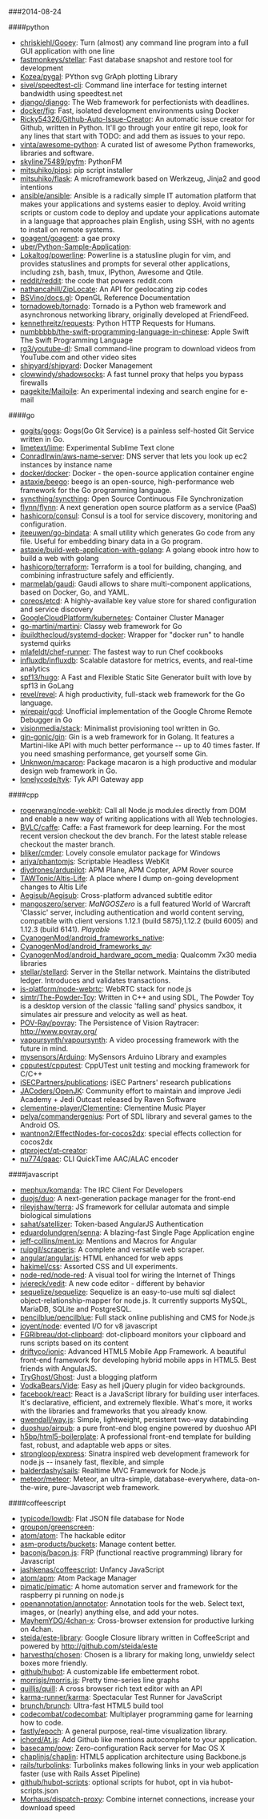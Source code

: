 ###2014-08-24

####python
* [chriskiehl/Gooey](https://github.com/chriskiehl/Gooey): Turn (almost) any command line program into a full GUI application with one line
* [fastmonkeys/stellar](https://github.com/fastmonkeys/stellar): Fast database snapshot and restore tool for development
* [Kozea/pygal](https://github.com/Kozea/pygal): PYthon svg GrAph plotting Library
* [sivel/speedtest-cli](https://github.com/sivel/speedtest-cli): Command line interface for testing internet bandwidth using speedtest.net
* [django/django](https://github.com/django/django): The Web framework for perfectionists with deadlines.
* [docker/fig](https://github.com/docker/fig): Fast, isolated development environments using Docker
* [Ricky54326/Github-Auto-Issue-Creator](https://github.com/Ricky54326/Github-Auto-Issue-Creator): An automatic issue creator for Github, written in Python. It'll go through your entire git repo, look for any lines that start with TODO: and add them as issues to your repo.
* [vinta/awesome-python](https://github.com/vinta/awesome-python): A curated list of awesome Python frameworks, libraries and software.
* [skyline75489/pyfm](https://github.com/skyline75489/pyfm): PythonFM
* [mitsuhiko/pipsi](https://github.com/mitsuhiko/pipsi): pip script installer
* [mitsuhiko/flask](https://github.com/mitsuhiko/flask): A microframework based on Werkzeug, Jinja2 and good intentions
* [ansible/ansible](https://github.com/ansible/ansible): Ansible is a radically simple IT automation platform that makes your applications and systems easier to deploy. Avoid writing scripts or custom code to deploy and update your applications automate in a language that approaches plain English, using SSH, with no agents to install on remote systems.
* [goagent/goagent](https://github.com/goagent/goagent): a gae proxy
* [uber/Python-Sample-Application](https://github.com/uber/Python-Sample-Application): 
* [Lokaltog/powerline](https://github.com/Lokaltog/powerline): Powerline is a statusline plugin for vim, and provides statuslines and prompts for several other applications, including zsh, bash, tmux, IPython, Awesome and Qtile.
* [reddit/reddit](https://github.com/reddit/reddit): the code that powers reddit.com
* [nathancahill/ZipLocate](https://github.com/nathancahill/ZipLocate): An API for geolocating zip codes
* [BSVino/docs.gl](https://github.com/BSVino/docs.gl): OpenGL Reference Documentation
* [tornadoweb/tornado](https://github.com/tornadoweb/tornado): Tornado is a Python web framework and asynchronous networking library, originally developed at FriendFeed.
* [kennethreitz/requests](https://github.com/kennethreitz/requests): Python HTTP Requests for Humans.
* [numbbbbb/the-swift-programming-language-in-chinese](https://github.com/numbbbbb/the-swift-programming-language-in-chinese):  Apple  Swift The Swift Programming Language
* [rg3/youtube-dl](https://github.com/rg3/youtube-dl): Small command-line program to download videos from YouTube.com and other video sites
* [shipyard/shipyard](https://github.com/shipyard/shipyard): Docker Management
* [clowwindy/shadowsocks](https://github.com/clowwindy/shadowsocks): A fast tunnel proxy that helps you bypass firewalls
* [pagekite/Mailpile](https://github.com/pagekite/Mailpile): An experimental indexing and search engine for e-mail

####go
* [gogits/gogs](https://github.com/gogits/gogs): Gogs(Go Git Service) is a painless self-hosted Git Service written in Go.
* [limetext/lime](https://github.com/limetext/lime): Experimental Sublime Text clone
* [ConradIrwin/aws-name-server](https://github.com/ConradIrwin/aws-name-server): DNS server that lets you look up ec2 instances by instance name
* [docker/docker](https://github.com/docker/docker): Docker - the open-source application container engine
* [astaxie/beego](https://github.com/astaxie/beego): beego is an open-source, high-performance web framework for the Go programming language.
* [syncthing/syncthing](https://github.com/syncthing/syncthing): Open Source Continuous File Synchronization
* [flynn/flynn](https://github.com/flynn/flynn): A next generation open source platform as a service (PaaS)
* [hashicorp/consul](https://github.com/hashicorp/consul): Consul is a tool for service discovery, monitoring and configuration.
* [jteeuwen/go-bindata](https://github.com/jteeuwen/go-bindata): A small utility which generates Go code from any file. Useful for embedding binary data in a Go program.
* [astaxie/build-web-application-with-golang](https://github.com/astaxie/build-web-application-with-golang): A golang ebook intro how to build a web with golang
* [hashicorp/terraform](https://github.com/hashicorp/terraform): Terraform is a tool for building, changing, and combining infrastructure safely and efficiently.
* [marmelab/gaudi](https://github.com/marmelab/gaudi): Gaudi allows to share multi-component applications, based on Docker, Go, and YAML.
* [coreos/etcd](https://github.com/coreos/etcd): A highly-available key value store for shared configuration and service discovery
* [GoogleCloudPlatform/kubernetes](https://github.com/GoogleCloudPlatform/kubernetes): Container Cluster Manager
* [go-martini/martini](https://github.com/go-martini/martini): Classy web framework for Go
* [ibuildthecloud/systemd-docker](https://github.com/ibuildthecloud/systemd-docker): Wrapper for "docker run" to handle systemd quirks
* [mlafeldt/chef-runner](https://github.com/mlafeldt/chef-runner): The fastest way to run Chef cookbooks
* [influxdb/influxdb](https://github.com/influxdb/influxdb): Scalable datastore for metrics, events, and real-time analytics
* [spf13/hugo](https://github.com/spf13/hugo): A Fast and Flexible Static Site Generator built with love by spf13 in GoLang
* [revel/revel](https://github.com/revel/revel): A high productivity, full-stack web framework for the Go language.
* [wirepair/gcd](https://github.com/wirepair/gcd): Unofficial implementation of the Google Chrome Remote Debugger in Go
* [visionmedia/stack](https://github.com/visionmedia/stack): Minimalist provisioning tool written in Go.
* [gin-gonic/gin](https://github.com/gin-gonic/gin): Gin is a web framework for in Golang. It features a Martini-like API with much better performance -- up to 40 times faster. If you need smashing performance, get yourself some Gin.
* [Unknwon/macaron](https://github.com/Unknwon/macaron): Package macaron is a high productive and modular design web framework in Go.
* [lonelycode/tyk](https://github.com/lonelycode/tyk): Tyk API Gateway app

####cpp
* [rogerwang/node-webkit](https://github.com/rogerwang/node-webkit): Call all Node.js modules directly from DOM and enable a new way of writing applications with all Web technologies.
* [BVLC/caffe](https://github.com/BVLC/caffe): Caffe: a Fast framework for deep learning. For the most recent version checkout the dev branch. For the latest stable release checkout the master branch.
* [bliker/cmder](https://github.com/bliker/cmder): Lovely console emulator package for Windows
* [ariya/phantomjs](https://github.com/ariya/phantomjs): Scriptable Headless WebKit
* [diydrones/ardupilot](https://github.com/diydrones/ardupilot): APM Plane, APM Copter, APM Rover source
* [TAWTonic/Altis-Life](https://github.com/TAWTonic/Altis-Life): A place where I dump on-going development changes to Altis Life
* [Aegisub/Aegisub](https://github.com/Aegisub/Aegisub): Cross-platform advanced subtitle editor
* [mangoszero/server](https://github.com/mangoszero/server): *MaNGOSZero* is a full featured World of Warcraft 'Classic' server, including authentication and world content serving, compatible with client versions 1.12.1 (build 5875),1.12.2 (build 6005) and 1.12.3 (build 6141). *Playable*
* [CyanogenMod/android_frameworks_native](https://github.com/CyanogenMod/android_frameworks_native): 
* [CyanogenMod/android_frameworks_av](https://github.com/CyanogenMod/android_frameworks_av): 
* [CyanogenMod/android_hardware_qcom_media](https://github.com/CyanogenMod/android_hardware_qcom_media): Qualcomm 7x30 media libraries
* [stellar/stellard](https://github.com/stellar/stellard): Server in the Stellar network. Maintains the distributed ledger. Introduces and validates transactions.
* [js-platform/node-webrtc](https://github.com/js-platform/node-webrtc): WebRTC stack for node.js
* [simtr/The-Powder-Toy](https://github.com/simtr/The-Powder-Toy): Written in C++ and using SDL, The Powder Toy is a desktop version of the classic 'falling sand' physics sandbox, it simulates air pressure and velocity as well as heat.
* [POV-Ray/povray](https://github.com/POV-Ray/povray): The Persistence of Vision Raytracer: http://www.povray.org/
* [vapoursynth/vapoursynth](https://github.com/vapoursynth/vapoursynth): A video processing framework with the future in mind.
* [mysensors/Arduino](https://github.com/mysensors/Arduino): MySensors Arduino Library and examples
* [cpputest/cpputest](https://github.com/cpputest/cpputest): CppUTest unit testing and mocking framework for C/C++
* [iSECPartners/publications](https://github.com/iSECPartners/publications): iSEC Partners' research publications
* [JACoders/OpenJK](https://github.com/JACoders/OpenJK): Community effort to maintain and improve Jedi Academy + Jedi Outcast released by Raven Software
* [clementine-player/Clementine](https://github.com/clementine-player/Clementine): Clementine Music Player
* [pelya/commandergenius](https://github.com/pelya/commandergenius): Port of SDL library and several games to the Android OS.
* [wantnon2/EffectNodes-for-cocos2dx](https://github.com/wantnon2/EffectNodes-for-cocos2dx): special effects collection for cocos2dx
* [qtproject/qt-creator](https://github.com/qtproject/qt-creator): 
* [nu774/qaac](https://github.com/nu774/qaac): CLI QuickTime AAC/ALAC encoder

####javascript
* [mephux/komanda](https://github.com/mephux/komanda): The IRC Client For Developers
* [duojs/duo](https://github.com/duojs/duo): A next-generation package manager for the front-end
* [rileyjshaw/terra](https://github.com/rileyjshaw/terra): JS framework for cellular automata and simple biological simulations
* [sahat/satellizer](https://github.com/sahat/satellizer): Token-based AngularJS Authentication
* [eduardolundgren/senna](https://github.com/eduardolundgren/senna): A blazing-fast Single Page Application engine
* [jeff-collins/ment.io](https://github.com/jeff-collins/ment.io): Mentions and Macros for Angular
* [ruipgil/scraperjs](https://github.com/ruipgil/scraperjs): A complete and versatile web scraper.
* [angular/angular.js](https://github.com/angular/angular.js): HTML enhanced for web apps
* [hakimel/css](https://github.com/hakimel/css): Assorted CSS and UI experiments.
* [node-red/node-red](https://github.com/node-red/node-red): A visual tool for wiring the Internet of Things
* [jviereck/vedit](https://github.com/jviereck/vedit): A new code editor - different by behavior
* [sequelize/sequelize](https://github.com/sequelize/sequelize): Sequelize is an easy-to-use multi sql dialect object-relationship-mapper for node.js. It currently supports MySQL, MariaDB, SQLite and PostgreSQL.
* [pencilblue/pencilblue](https://github.com/pencilblue/pencilblue): Full stack online publishing and CMS for Node.js
* [joyent/node](https://github.com/joyent/node): evented I/O for v8 javascript
* [FGRibreau/dot-clipboard](https://github.com/FGRibreau/dot-clipboard): dot-clipboard monitors your clipboard and runs scripts based on its content
* [driftyco/ionic](https://github.com/driftyco/ionic): Advanced HTML5 Mobile App Framework. A beautiful front-end framework for developing hybrid mobile apps in HTML5. Best friends with AngularJS.
* [TryGhost/Ghost](https://github.com/TryGhost/Ghost): Just a blogging platform
* [VodkaBears/Vide](https://github.com/VodkaBears/Vide): Easy as hell jQuery plugin for video backgrounds.
* [facebook/react](https://github.com/facebook/react): React is a JavaScript library for building user interfaces. It's declarative, efficient, and extremely flexible. What's more, it works with the libraries and frameworks that you already know.
* [gwendall/way.js](https://github.com/gwendall/way.js): Simple, lightweight, persistent two-way databinding
* [duoshuo/airpub](https://github.com/duoshuo/airpub): a pure front-end blog engine powered by duoshuo API
* [h5bp/html5-boilerplate](https://github.com/h5bp/html5-boilerplate): A professional front-end template for building fast, robust, and adaptable web apps or sites.
* [strongloop/express](https://github.com/strongloop/express): Sinatra inspired web development framework for node.js -- insanely fast, flexible, and simple
* [balderdashy/sails](https://github.com/balderdashy/sails): Realtime MVC Framework for Node.js
* [meteor/meteor](https://github.com/meteor/meteor): Meteor, an ultra-simple, database-everywhere, data-on-the-wire, pure-Javascript web framework.

####coffeescript
* [typicode/lowdb](https://github.com/typicode/lowdb): Flat JSON file database for Node
* [groupon/greenscreen](https://github.com/groupon/greenscreen): 
* [atom/atom](https://github.com/atom/atom): The hackable editor
* [asm-products/buckets](https://github.com/asm-products/buckets): Manage content better.
* [baconjs/bacon.js](https://github.com/baconjs/bacon.js): FRP (functional reactive programming) library for Javascript
* [jashkenas/coffeescript](https://github.com/jashkenas/coffeescript): Unfancy JavaScript
* [atom/apm](https://github.com/atom/apm): Atom Package Manager
* [pimatic/pimatic](https://github.com/pimatic/pimatic): A home automation server and framework for the raspberry pi running on node.js
* [openannotation/annotator](https://github.com/openannotation/annotator): Annotation tools for the web. Select text, images, or (nearly) anything else, and add your notes.
* [MayhemYDG/4chan-x](https://github.com/MayhemYDG/4chan-x): Cross-browser extension for productive lurking on 4chan.
* [steida/este-library](https://github.com/steida/este-library): Google Closure library written in CoffeeScript and powered by http://github.com/steida/este
* [harvesthq/chosen](https://github.com/harvesthq/chosen): Chosen is a library for making long, unwieldy select boxes more friendly.
* [github/hubot](https://github.com/github/hubot): A customizable life embetterment robot.
* [morrisjs/morris.js](https://github.com/morrisjs/morris.js): Pretty time-series line graphs
* [quilljs/quill](https://github.com/quilljs/quill): A cross browser rich text editor with an API
* [karma-runner/karma](https://github.com/karma-runner/karma): Spectacular Test Runner for JavaScript
* [brunch/brunch](https://github.com/brunch/brunch): Ultra-fast HTML5 build tool
* [codecombat/codecombat](https://github.com/codecombat/codecombat): Multiplayer programming game for learning how to code.
* [fastly/epoch](https://github.com/fastly/epoch): A general purpose, real-time visualization library.
* [ichord/At.js](https://github.com/ichord/At.js): Add Github like mentions autocomplete to your application.
* [basecamp/pow](https://github.com/basecamp/pow): Zero-configuration Rack server for Mac OS X
* [chaplinjs/chaplin](https://github.com/chaplinjs/chaplin): HTML5 application architecture using Backbone.js
* [rails/turbolinks](https://github.com/rails/turbolinks): Turbolinks makes following links in your web application faster (use with Rails Asset Pipeline)
* [github/hubot-scripts](https://github.com/github/hubot-scripts): optional scripts for hubot, opt in via hubot-scripts.json
* [Morhaus/dispatch-proxy](https://github.com/Morhaus/dispatch-proxy): Combine internet connections, increase your download speed
